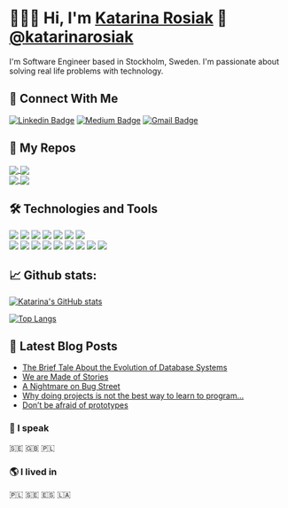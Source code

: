 # 👨🏻‍💻 Hi, I'm [Katarina Rosiak](https://) 👋 [@katarinarosiak](https://)

I'm Software Engineer based in Stockholm, Sweden. I'm passionate about solving real life problems with technology. 


## 🔌 Connect With Me
[![Linkedin Badge](https://img.shields.io/badge/-Katarina%20Rosiak-blue?style=social&logo=Linkedin&logoColor=blue&link=https://www.linkedin.com/in/katarzyna-katarina-rosiak-467465b7/)](https://www.linkedin.com/in/katarzyna-katarina-rosiak-467465b7/) [![Medium Badge](http://img.shields.io/badge/-@katarinarosiak-1ca0f1?style=social&logo=Medium&logoColor=black&link=https://medium.com/@katarinarosiak)](https://medium.com/@katarinarosiak) [![Gmail Badge](https://img.shields.io/badge/-katarinarosiak@gmail.com-c14438?style=social&logo=Gmail&logoColor=red&link=mailto:katarinarosiak@gmail.com)](mailto:katarinarosiak@gmail.com)

## 📌 My Repos
<div>
  <a href="https://github.com/katarinarosiak/github-readme-stats">
   <img align="center" src="https://github-readme-stats.vercel.app/api/pin/?username=katarinarosiak&repo=airline_routes" />
  </a>
  <a href="https://github.com/katarinarosiak/rock-viewpoint-website">
    <img align="center" src="https://github-readme-stats.vercel.app/api/pin/?username=katarinarosiak&repo=rock-viewpoint-website" />
  </a>
</div>
<div>
  <a href="https://github.com/katarinarosiak/github-readme-stats">
    <img align="center" src="https://github-readme-stats.vercel.app/api/pin/?username=katarinarosiak&repo=to_do_app"/>
  </a>
  <a href="https://github.com/katarinarosiak/github-readme-stats">
    <img align="center" src="https://github-readme-stats.vercel.app/api/pin/?username=katarinarosiak&repo=GO_exercises" />
  </a>
</div>


## 🛠️ Technologies and Tools
<div>
  <img src="https://img.shields.io/badge/JavaScript-F7DF1E?style=for-the-badge&logo=javascript&logoColor=black"/>
  <img src="https://img.shields.io/badge/node.js%20-%2343853D.svg?&style=for-the-badge&logo=node.js&logoColor=white"/>
  <img src="https://img.shields.io/badge/Express.js-404D59?style=for-the-badge"/>
  <img src="https://img.shields.io/badge/PostgreSQL-316192?style=for-the-badge&logo=postgresql&logoColor=white"/>
  <img src="https://img.shields.io/badge/go-%2300ADD8.svg?&style=for-the-badge&logo=go&logoColor=white"/>
  <img src="https://img.shields.io/badge/typescript%20-%23007ACC.svg?&style=for-the-badge&logo=typescript&logoColor=white"/>
  <img src="https://img.shields.io/badge/MongoDB-4EA94B?style=for-the-badge&logo=mongodb&logoColor=white"/>
</div>
<div>
  <img src="https://img.shields.io/badge/react%20-%2320232a.svg?&style=for-the-badge&logo=react&logoColor=%2361DAFB"/>
  <img src="https://img.shields.io/badge/Redux-593D88?style=for-the-badge&logo=redux&logoColor=white"/>
  <img src="https://img.shields.io/badge/Linux-FCC624?style=for-the-badge&logo=linux&logoColor=black"/>
  <img src="https://img.shields.io/badge/Python-3776AB?style=for-the-badge&logo=python&logoColor=white"/>
  <img src="https://img.shields.io/badge/HTML5-E34F26?style=for-the-badge&logo=html5&logoColor=white"/>
  <img src="https://img.shields.io/badge/CSS-239120?&style=for-the-badge&logo=css3&logoColor=white"/>
  <img src="https://img.shields.io/badge/Bootstrap-563D7C?style=for-the-badge&logo=bootstrap&logoColor=white"/>
  <img src="https://img.shields.io/badge/Laravel-FF2D20?style=for-the-badge&logo=laravel&logoColor=white"/>
  <img src="https://img.shields.io/badge/Jest-323330?style=for-the-badge&logo=Jest&logoColor=white"/>
</div>
  
## 📈 Github stats:

[![Katarina's GitHub stats](https://github-readme-stats.vercel.app/api?username=katarinarosiak&hide=stars,issues&include_all_commits=true&count_private=true&)](https://github.com/katarinarosiak/github-readme-stats)

[![Top Langs](https://github-readme-stats.vercel.app/api/top-langs/?username=katarinarosiak&layout=compact)](https://github.com/katarinarosiak/github-readme-stats)

## 📕 Latest Blog Posts
- [The Brief Tale About the Evolution of Database Systems](https://medium.com/@katarinarosiak/the-brief-tale-about-the-evolution-of-database-systems-a8d19d67c44e)
- [We are Made of Stories](https://medium.com/launch-school/we-are-made-of-stories-c9bf30c2f69d)
- [A Nightmare on Bug Street](https://medium.com/launch-school/a-nightmare-on-bug-street-e5571eb93994)
- [Why doing projects is not the best way to learn to program…](https://medium.com/@katarinarosiak/why-doing-projects-is-not-the-best-way-to-learn-to-program-bd043dd36abb)
- [Don’t be afraid of prototypes](https://medium.com/@katarinarosiak/dont-be-afraid-of-prototypes-9d4927b0059a)

### 👅 I speak
🇸🇪 🇬🇧 🇵🇱 

### 🌎 I lived in
🇵🇱 🇸🇪 🇪🇸 🇱🇦 
